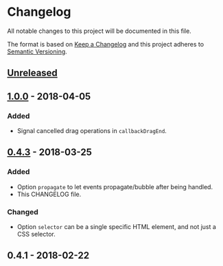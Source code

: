 # Changelog
All notable changes to this project will be documented in this file.

The format is based on [Keep a Changelog](http://keepachangelog.com/en/1.0.0/)
and this project adheres to [Semantic Versioning](http://semver.org/spec/v2.0.0.html).


## [Unreleased]


## [1.0.0] - 2018-04-05
### Added
- Signal cancelled drag operations in `callbackDragEnd`.


## [0.4.3] - 2018-03-25
### Added
- Option `propagate` to let events propagate/bubble after being handled.
- This CHANGELOG file.

### Changed
- Option `selector` can be a single specific HTML element, and not just a CSS selector.


## 0.4.1 - 2018-02-22


[Unreleased]: https://github.com/Sphinxxxx/drag-tracker/compare/v1.0.0...HEAD
[1.0.0]: https://github.com/Sphinxxxx/drag-tracker/compare/v0.4.3...v1.0.0
[0.4.3]: https://github.com/Sphinxxxx/drag-tracker/compare/v0.4.1...v0.4.3
